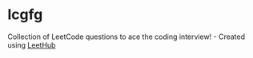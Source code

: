 # lcgfg
Collection of LeetCode questions to ace the coding interview! - Created using [LeetHub](https://github.com/QasimWani/LeetHub)
